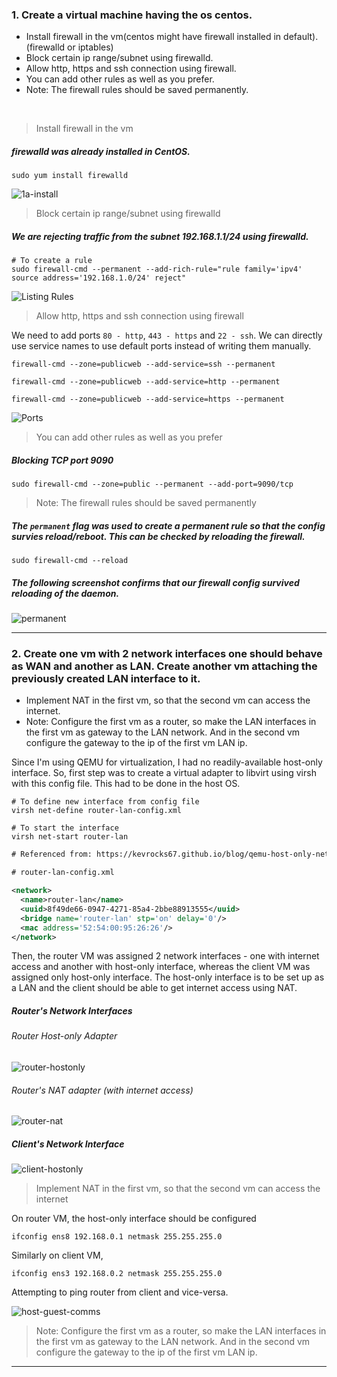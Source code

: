 ### 1. Create a virtual machine having the os centos.

* Install firewall in the vm(centos might have firewall installed in default).(firewalld or iptables)
* Block certain ip range/subnet using firewalld.
* Allow http, https and ssh connection using firewall.
* You can add other rules as well as you prefer.
* Note: The firewall rules should be saved permanently.

<br>

> Install firewall in the vm

##### firewalld was already installed in CentOS.

```console
sudo yum install firewalld
```

![1a-install](https://user-images.githubusercontent.com/23631617/139876925-95af09bc-9e2c-46ee-9fb2-7aad6ae156c4.png)

> Block certain ip range/subnet using firewalld

##### We are rejecting traffic from the subnet 192.168.1.1/24 using firewalld.

```console
# To create a rule
sudo firewall-cmd --permanent --add-rich-rule="rule family='ipv4' source address='192.168.1.0/24' reject"
```

![Listing Rules](https://user-images.githubusercontent.com/23631617/139878063-c754659c-33cc-43b7-90de-6edfe93c6190.png)

> Allow http, https and ssh connection using firewall

We need to add ports `80 - http`, `443 - https` and `22 - ssh`. We can directly use service names to use default ports instead of writing them manually.

```console
firewall-cmd --zone=publicweb --add-service=ssh --permanent

firewall-cmd --zone=publicweb --add-service=http --permanent

firewall-cmd --zone=publicweb --add-service=https --permanent
```

![Ports](https://user-images.githubusercontent.com/23631617/139878525-5336b213-bb97-4689-b0e8-73510f695a56.png)

> You can add other rules as well as you prefer

##### Blocking TCP port 9090

```console
sudo firewall-cmd --zone=public --permanent --add-port=9090/tcp
```

> Note: The firewall rules should be saved permanently

##### The `permanent` flag was used to create a permanent rule so that the config survies reload/reboot. This can be checked by reloading the firewall.

```console
sudo firewall-cmd --reload
```

##### The following screenshot confirms that our firewall config survived reloading of the daemon.

![permanent](https://user-images.githubusercontent.com/23631617/139879084-78eadb67-6b1c-46ee-bd68-5b96d40be1c4.png)

---

### 2. Create one vm with 2 network interfaces one should behave as WAN and another as LAN. Create another vm attaching the previously created LAN interface to it. 
* Implement NAT in the first vm, so that the second vm can access the internet.
* Note: Configure the first vm as a router, so make the LAN interfaces in the first vm as gateway to the LAN network. And in the second vm configure the gateway to the ip of the first vm LAN ip.

Since I'm using QEMU for virtualization, I had no readily-available host-only interface. So, first step was to create a virtual adapter to libvirt using virsh with this config file. This had to be done in the host OS.

```console
# To define new interface from config file
virsh net-define router-lan-config.xml

# To start the interface
virsh net-start router-lan
```

```xml
# Referenced from: https://kevrocks67.github.io/blog/qemu-host-only-networking.html

# router-lan-config.xml

<network>
  <name>router-lan</name>
  <uuid>8f49de66-0947-4271-85a4-2bbe88913555</uuid>
  <bridge name='router-lan' stp='on' delay='0'/>
  <mac address='52:54:00:95:26:26'/>
</network>
```

Then, the router VM was assigned 2 network interfaces - one with internet access and another with host-only interface, whereas the client VM was assigned only host-only interface. The host-only interface is to be set up as a LAN and the client should be able to get internet access using NAT.

##### Router's Network Interfaces

###### Router Host-only Adapter
![router-hostonly](https://user-images.githubusercontent.com/23631617/139914358-a7f01b9d-84f2-43e8-92a2-9b2f1171d558.png)

###### Router's NAT adapter (with internet access)
![router-nat](https://user-images.githubusercontent.com/23631617/139914412-f2d5a655-24bb-4504-99e7-aaca97cdf375.png)


##### Client's Network Interface

![client-hostonly](https://user-images.githubusercontent.com/23631617/139914701-cac33641-61ea-4261-8337-10436fa6d698.png)

> Implement NAT in the first vm, so that the second vm can access the internet

On router VM, the host-only interface should be configured

```console
ifconfig ens8 192.168.0.1 netmask 255.255.255.0
```

Similarly on client VM,

```console
ifconfig ens3 192.168.0.2 netmask 255.255.255.0
```

Attempting to ping router from client and vice-versa.

![host-guest-comms](https://user-images.githubusercontent.com/23631617/139915434-9778ff44-6ec4-442d-a771-cc59d1ebab40.png)


> Note: Configure the first vm as a router, so make the LAN interfaces in the first vm as gateway to the LAN network. And in the second vm configure the gateway to the ip of the first vm LAN ip.

---
